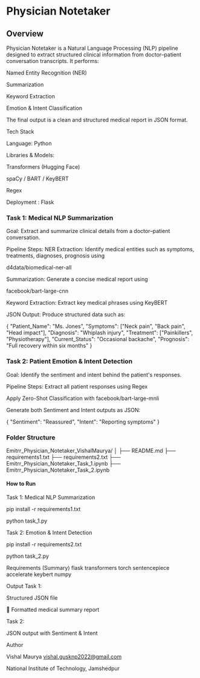 # Physician Notetaker
## Overview

Physician Notetaker is a Natural Language Processing (NLP) pipeline designed to extract structured clinical information from doctor–patient conversation transcripts.
It performs:

Named Entity Recognition (NER)

Summarization

Keyword Extraction

Emotion & Intent Classification

The final output is a clean and structured medical report in JSON format.

Tech Stack

Language: Python

Libraries & Models:

Transformers (Hugging Face)

spaCy / BART / KeyBERT

Regex

Deployment : Flask

### Task 1: Medical NLP Summarization
Goal:
Extract and summarize clinical details from a doctor–patient conversation.

Pipeline Steps:
NER Extraction: Identify medical entities such as symptoms, treatments, diagnoses, prognosis using 

d4data/biomedical-ner-all

Summarization: Generate a concise medical report using

facebook/bart-large-cnn

Keyword Extraction: Extract key medical phrases using
KeyBERT


JSON Output: Produce structured data such as:

{
  "Patient_Name": "Ms. Jones",
  "Symptoms": ["Neck pain", "Back pain", "Head impact"],
  "Diagnosis": "Whiplash injury",
  "Treatment": ["Painkillers", "Physiotherapy"],
  "Current_Status": "Occasional backache",
  "Prognosis": "Full recovery within six months"
}

### Task 2: Patient Emotion & Intent Detection

Goal:
Identify the sentiment and intent behind the patient's responses.

Pipeline Steps:
Extract all patient responses using Regex

Apply Zero-Shot Classification with
facebook/bart-large-mnli

Generate both Sentiment and Intent outputs as JSON:

{
  "Sentiment": "Reassured",
  "Intent": "Reporting symptoms"
}

### Folder Structure
Emitrr_Physician_Notetaker_VishalMaurya/
│
├── README.md
├── requirements1.txt
├── requirements2.txt
├── Emitrr_Physician_Notetaker_Task_1.ipynb
├── Emitrr_Physician_Notetaker_Task_2.ipynb

#### How to Run
Task 1: Medical NLP Summarization

pip install -r requirements1.txt

python task_1.py

Task 2: Emotion & Intent Detection

pip install -r requirements2.txt

python task_2.py

Requirements (Summary)
flask
transformers
torch
sentencepiece
accelerate
keybert
numpy

Output
Task 1:

Structured JSON file

📄 Formatted medical summary report

Task 2:

JSON output with Sentiment & Intent

Author

Vishal Maurya
vishal.gusknp2022@gmail.com

National Institute of Technology, Jamshedpur
